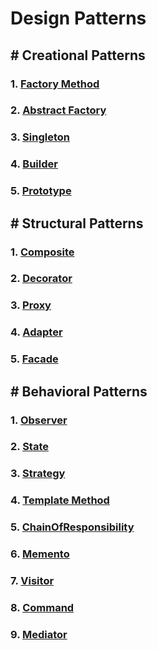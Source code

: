 # Design Patterns

## # Creational Patterns
### 1. [Factory Method](https://github.com/AbdullahHinnawi/DesignPatterns/tree/master/FactoryMethod)
### 2. [Abstract Factory](https://github.com/AbdullahHinnawi/DesignPatterns/tree/master/AbstractFactory)
### 3. [Singleton](https://github.com/AbdullahHinnawi/DesignPatterns/tree/master/Singleton)
### 4. [Builder](https://github.com/AbdullahHinnawi/DesignPatterns/tree/master/Builder)
### 5. [Prototype](https://github.com/AbdullahHinnawi/DesignPatterns/tree/master/Prototype)

## # Structural Patterns
### 1. [Composite](https://github.com/AbdullahHinnawi/DesignPatterns/tree/master/Composite)
### 2. [Decorator](https://github.com/AbdullahHinnawi/DesignPatterns/tree/master/Decorator)
### 3. [Proxy](https://github.com/AbdullahHinnawi/DesignPatterns/tree/master/Proxy)
### 4. [Adapter](https://github.com/AbdullahHinnawi/DesignPatterns/tree/master/Adapter)
### 5. [Facade](https://github.com/AbdullahHinnawi/DesignPatterns/tree/master/Facade)

## # Behavioral Patterns
### 1. [Observer](https://github.com/AbdullahHinnawi/DesignPatterns/tree/master/Observer)
### 2. [State](https://github.com/AbdullahHinnawi/DesignPatterns/tree/master/State)
### 3. [Strategy](https://github.com/AbdullahHinnawi/DesignPatterns/tree/master/Strategy)
### 4. [Template Method](https://github.com/AbdullahHinnawi/DesignPatterns/tree/master/TemplateMethod)
### 5. [ChainOfResponsibility](https://github.com/AbdullahHinnawi/DesignPatterns/tree/master/ChainOfResponsibility)
### 6. [Memento](https://github.com/AbdullahHinnawi/DesignPatterns/tree/master/Memento)
### 7. [Visitor](https://github.com/AbdullahHinnawi/DesignPatterns/tree/master/Visitor)
### 8. [Command](https://github.com/AbdullahHinnawi/DesignPatterns/tree/master/Command)
### 9. [Mediator](https://github.com/AbdullahHinnawi/DesignPatterns/tree/master/Mediator)


